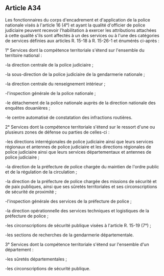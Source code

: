 Article A34
----
Les fonctionnaires du corps d'encadrement et d'application de la police
nationale visés à l'article 16 (4°) et ayant la qualité d'officier de police
judiciaire peuvent recevoir l'habilitation à exercer les attributions attachées
à cette qualité s'ils sont affectés à un des services ou à l'une des catégories
de services définies aux articles R. 15-18 à R. 15-26-1 et énumérés ci-après :

1° Services dont la compétence territoriale s'étend sur l'ensemble du territoire
national :

-la direction centrale de la police judiciaire ;

-la sous-direction de la police judiciaire de la gendarmerie nationale ;

-la direction centrale du renseignement intérieur ;

-l'inspection générale de la police nationale ;

-le détachement de la police nationale auprès de la direction nationale des
enquêtes douanières ;

-le centre automatisé de constatation des infractions routières.

2° Services dont la compétence territoriale s'étend sur le ressort d'une ou
plusieurs zones de défense ou parties de celles-ci :

-les directions interrégionales de police judiciaire ainsi que leurs services
régionaux et antennes de police judiciaire et les directions régionales de
police judiciaire ainsi que leurs services départementaux et antennes de police
judiciaire ;

-la direction de la préfecture de police chargée du maintien de l'ordre public
et de la régulation de la circulation ;

-la direction de la préfecture de police chargée des missions de sécurité et de
paix publiques, ainsi que ses sûretés territoriales et ses circonscriptions de
sécurité de proximité ;

-l'inspection générale des services de la préfecture de police ;

-la direction opérationnelle des services techniques et logistiques de la
préfecture de police ;

-les circonscriptions de sécurité publique visées à l'article R. 15-19 (7°) ;

-les sections de recherches de la gendarmerie départementale.

3° Services dont la compétence territoriale s'étend sur l'ensemble d'un
département :

-les sûretés départementales ;

-les circonscriptions de sécurité publique.
